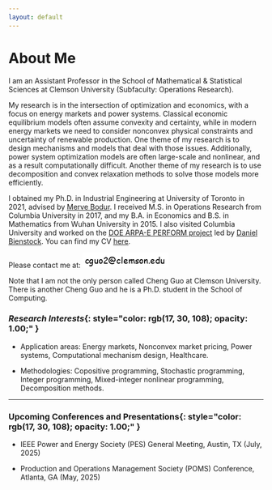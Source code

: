 ```yaml
---
layout: default
---
```


# About Me

I am an Assistant Professor in the School of Mathematical & Statistical Sciences at Clemson University (Subfaculty: Operations Research).

My research is in the intersection of optimization and economics, with a focus on energy markets and power systems. Classical economic equilibrium models often assume convexity and certainty, while in modern energy markets we need to consider nonconvex physical constraints and uncertainty of renewable production. One theme of my research is to design mechanisms and models that deal with those issues. Additionally, power system optimization models are often large-scale and nonlinear, and as a result computationally difficult. Another theme of my research is to use decomposition and convex relaxation methods to solve those models more efficiently.
<!-- Using optimization methods such as copositive programming and integer programming, I deal with the challenges of uncertainty and nonconvexity in power grids. I also develop decomposition algorithms to solve the optimization models more efficiently. -->

<!-- My research is in the intersection of optimization and economics, with a focus on nonconvex problems in energy markets and power systems. -->

I obtained my Ph.D. in Industrial Engineering at University of Toronto in 2021, advised by [<u>Merve Bodur</u>](https://mervebodur.github.io). I received M.S. in Operations Research from Columbia University in 2017, and my B.A. in Economics and B.S. in Mathematics from Wuhan University in 2015. I also visited Columbia University and worked on the [<u>DOE ARPA-E PERFORM project</u>](https://arpa-e.energy.gov/technologies/projects/risk-aware-power-system-control-dispatch-and-market-incentives) led by [<u>Daniel Bienstock</u>](http://www.columbia.edu/~dano/). You can find my CV [<u>here</u>](/docs/cv_ChengGuo.pdf).

Please contact me at: <img src ="/images/email_comic.png" alt = "email image"/>

Note that I am not the only person called Cheng Guo at Clemson University. There is another Cheng Guo and he is a Ph.D. student in the School of Computing.

### <em>Research Interests</em>{: style="color: rgb(17, 30, 108); opacity: 1.00;" }

* Application areas: Energy markets, Nonconvex market pricing, Power systems, Computational mechanism design, Healthcare.

* Methodologies: Copositive programming, Stochastic programming, Integer programming, Mixed-integer nonlinear programming, Decomposition methods.

<!-- &nbsp; -->

<!-- **Prospective students**: I am looking for Ph.D. students with background and interests in optimization, energy markets, math, and economics. If you are interested in working with me, feel free to send me an email and include an introduction of your background & research interests. -->

----------------
### **Upcoming Conferences and Presentations**{: style="color: rgb(17, 30, 108); opacity: 1.00;" }

* IEEE Power and Energy Society (PES) General Meeting, Austin, TX (July, 2025)

* Production and Operations Management Society (POMS) Conference, Atlanta, GA (May, 2025)

<!-- * INFORMS Annual Meeting, Seattle, WA (Oct, 2024): Session WC16, Wednesday 12:15 - 1:30 pm, Summit-336 "Endogenous Entry in Networked Markets". -->

<!--
* INFORMS Optimization Society Conference, Houston, TX (March 2024): [<u>Session FriD 3, Friday 4:45 - 6:15 pm, "Risk-Aware Security-Constrained Unit Commitment"</u>](https://easychair.org/smart-program/IOS2024/2024-03-22.html#talk:248168).

* Cornell FIND Seminar, Ithaca, NY (April, 2024)

* International Symposium on Mathematical Programming, Montreal, QC (July, 2024) -->

<!-- # News -->

<!-- * July, 2023: I am attending the [<u>PES General Meeting</u>](https://pes-gm.org) in Orlando.

* May, 2023: I will give a talk at [<u>MIP 2023</u>](https://www.mixedinteger.org/2023/). I am also presenting at [<u>MSOM 2023</u>](https://www.mcgill.ca/msom2023/) in June. See you in Los Angeles/Montreal!

* November, 2021: Working remotely from New York City till August 2022. Let me know if you are around and would like to have a coffee together!

* August 5th, 2021: Defended my Ph.D.. -->

<!-- * September 6th, 2021: Staying in New York City for a school year. Let me know if you are around!  -->

<!-- * I will give the talk "Copositive Duality For Discrete Markets And Games" at [<u>Discrete Optimization Talks (DOTs)</u>](https://talks.discreteopt.com/home#h.p8gcs6etflcy), 2:00 p.m. - 4:00 p.m. ET on December 4th, 2020. -->

<!-- * Nov/09/2020: I will be giving the talk "Copositive Programming For Discrete Markets And Games With A Novel Cutting Plane Algorithm" at [<u>2020 INFORMS, session number MC35, Virtual Room 35</u>](https://cattendee.abstractsonline.com/meeting/9022/presentation/6087). Welcome to my talk! -->

<!-- Aug/01/2019: We submitted our paper "Logic-based Benders Decomposition and Binary Decision Diagram Based Approaches for Stochastic Distributed Operating
Room Scheduling". -->
&nbsp;
&nbsp;
&nbsp;
&nbsp;
